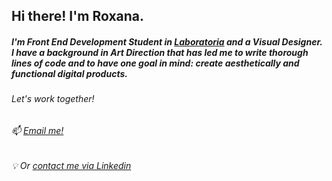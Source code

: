 ## Hi there! I'm Roxana.
##### I'm Front End Development Student in [Laboratoria](https://github.com/Laboratoria) and a Visual Designer. I have a background in Art Direction that has led me to write thorough lines of code and to have one goal in mind: create aesthetically and functional digital products.

###### Let's work together!
###### :mailbox: [Email me!](mailto:roxanaggr@gmail.com "Let's work together") 
###### :bulb: Or [contact me via Linkedin](https://www.linkedin.com/in/roxanaggr/ "linkedin")
